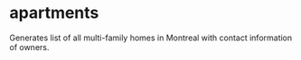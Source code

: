 # apartments
Generates list of all multi-family homes in Montreal with contact information of owners.
